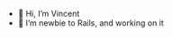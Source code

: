 - 👋 Hi, I’m Vincent
- 👀 I’m newbie to Rails, and working on it


<!---
VincentYuuu/VincentYuuu is a ✨ special ✨ repository because its `README.md` (this file) appears on your GitHub profile.
You can click the Preview link to take a look at your changes.
--->
